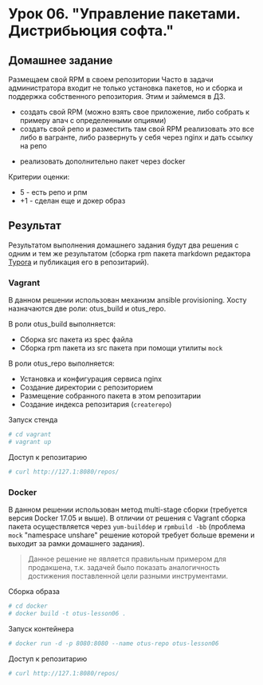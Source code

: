 # Урок 06. "Управление пакетами. Дистрибьюция софта."
## Домашнее задание
Размещаем свой RPM в своем репозитории
Часто в задачи администратора входит не только установка пакетов, но и сборка и поддержка собственного репозитория. Этим и займемся в ДЗ.
-  создать свой RPM (можно взять свое приложение, либо собрать к примеру апач с определенными опциями)
- создать свой репо и разместить там свой RPM
реализовать это все либо в вагранте, либо развернуть у себя через nginx и дать ссылку на репо

* реализовать дополнительно пакет через docker

Критерии оценки:
- 5 - есть репо и рпм
- +1 - сделан еще и докер образ

## Результат
Результатом выполнения домашнего задания будут два решения с одним и тем же результатом (сборка rpm пакета markdown редактора [Typora](https://typora.io/) и публикация его в репозитарий).

###  Vagrant
В данном решении использован механизм ansible provisioning. Хосту назначаются две роли: otus_build и otus_repo.

В роли otus_build выполняется:
- Сборка src пакета из spec файла
- Сборка rpm пакета из src пакета при помощи утилиты `mock`

В роли otus_repo выполняется:
- Установка и конфигурация сервиса nginx
- Создание директории с репозиторием
- Размещение собранного пакета в этом репозитарии
- Создание индекса репозитария (`createrepo`)

Запуск стенда
```bash
# cd vagrant
# vagrant up
```

Доступ к репозитарию
```bash
# curl http://127.1:8080/repos/
```

### Docker

В данном решении использован метод multi-stage сборки (требуется версия Docker 17.05 и выше). В отличии от решения с Vagrant сборка пакета осуществляется через `yum-builddep` и `rpmbuild -bb` (проблема `mock` "namespace unshare" решение которой требует больше времени и выходит за рамки домашнего задания). 

> Данное решение не является правильным примером для продакшена, т.к. задачей было показать аналогичность достижения поставленной цели разными инструментами.

Сборка образа
```bash
# cd docker
# docker build -t otus-lesson06 .
```

Запуск контейнера
```bash
# docker run -d -p 8080:8080 --name otus-repo otus-lesson06
```

Доступ к репозитарию
```bash
# curl http://127.1:8080/repos/
```
